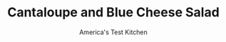 ---
layout: ../../layouts/MarkdownPostLayout.astro
title: Cantaloupe and Blue Cheese Salad
author: America's Test Kitchen
pubDate: 2023-03-15
description: "Melon shows its savory side in a refreshing salad with blue cheese, toasted pecans, and a spicy lime-basil vinaigrette."
image_url: https://res.cloudinary.com/hksqkdlah/image/upload/ar_1:1,c_fill,dpr_2.0,f_auto,fl_lossy.progressive.strip_profile,g_faces:auto,q_auto:low,w_344/6858_sfs-cantaloupesalad-14-279243
tags: ["Side Dishes","Cheese","Fruit","Quick","Salads","Contest Recipes"]
calories: 1678
protein: 5
carbohydrates: 13
fats: 
fiber: 1
ingredients: ["2 teaspoons, grated lime zest from 2 limes","3 tablespoons, fresh lime juice from 2 limes","1 tablespoon, honey","1/4 cup, finely chopped fresh basil","1/2 teaspoon, pepper","1/4 cup, extra virgin olive oil","2 small, cantaloupes, halved and seeded","1 cup, crumbled blue cheese (see note)","1/2 cup, pecans, toasted and chopped (see note)",", Salt"]
serves: 8
time: "25 minutes"
instructions: ["For the dressing: Combine lime zest, lime juice, honey, basil, and pepper in medium bowl. Gradually whisk in oil.","For the salad: Using 1-inch melon baller, scoop out cantaloupe and transfer melon balls to large bowl. Add cheese and pecans. Drizzle dressing over salad and toss until well coated. Season with salt. Serve."]
nutrition: ["376 mg Potassium","100 mg Phosphorus","107 mg Calcium","25 mg Magnesium","348 mg Sodium","16 g Fat","1 mg Niacin (B3)","8 g Monounsaturated","2 g Polyunsaturated","43 mg Vitamin C","12 mg Cholesterol","4 g Saturated","1 g Fiber","31 µg Folate (food)","11 g Sugars","10 µg Vitamin K","113 g Water","13 g Carbs","31 µg Folate equivalent (total)","5 g Protein","1 mg Vitamin E","222 µg Vitamin A","209 kcal Energy","2 g Sugars, added","1678 calories"]
notes: "Use a mild blue cheese, such as Gorgonzola, in this recipe. If you don’t have a melon baller, cut the melon into 1-inch pieces. Toast the pecans in a dry skillet over medium heat, shaking often, until golden, about 5 minutes."
---